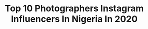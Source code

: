 ---
title: Top 10 Photographers Instagram Influencers In Nigeria In 2020
description: >-
  Find top photographers Instagram influencers in Nigeria in 2020. Most popular hashtags: #style #staysafe #explore #nude.
platform: Instagram
profiles:
  - username: "colormanola"
    fullname: >-
      𝕆𝕝𝕒 𝕊𝕡𝕖𝕔𝕥𝕖𝕣
    location: "Nigeria"
    followers: 6338
    engagement: 1421
    commentsToLikes: 0.094346
    id: ck6u80kxqoqha0j714ny48adf
    verified: false
    hashtags: "#dubai, #deleted, #explore, #roomdecor"
  - username: "emmanuel_king__"
    fullname: >-
      Emmanuel-king Itegboje
    location: "Nigeria"
    followers: 22308
    engagement: 1147
    commentsToLikes: 0.040958
    id: ck15us3pqobfb0i19o05f8v6z
    verified: false
    hashtags: "#filmmakersworld, #slog2, #setlife, #filmmakinglife"
  - username: "khaleegraphy"
    fullname: >-
      DaNLaDi
    location: "Nigeria"
    followers: 7921
    engagement: 777
    commentsToLikes: 0.082998
    id: ck8szwbstpyde0j78f92o27na
    verified: false
    hashtags: "#muslimwedding, #colour, #eidmubarak, #arewailorinpple"
  - username: "stephen.tayo"
    fullname: >-
      Stephen Tayo
    location: "Nigeria"
    followers: 29000
    engagement: 1014
    commentsToLikes: 0.038578
    id: ck55jk2nnx6w40i118clb7kn1
    verified: true
    hashtags: "#withfarfetch, #supportboutiques, #selfportrait, #thriving"
  - username: "yomi.visuals"
    fullname: >-
      FINE BOY PHOTOGRAPHER😎🇳🇬
    location: "Nigeria"
    followers: 10022
    engagement: 925
    commentsToLikes: 0.125689
    id: ck8t6bjezczgq0j78wjy57fs5
    verified: false
    hashtags: "#adire, #hijabmodel, #muslim, #gain"
  - username: "ifedayo.x"
    fullname: >-
      Lagos Photographer 📸
    location: "Nigeria"
    followers: 9061
    engagement: 856
    commentsToLikes: 0.035748
    id: ck13456upurc60i199oezjdbt
    verified: false
    hashtags: "#style, #lagosmua, #mensfashion, #harvardlaw"
  - username: "podimagery"
    fullname: >-
      𝐎𝐍𝐋𝐘 𝐎𝐍𝐄 𝐏𝐎𝐃
    location: "Nigeria"
    followers: 10936
    engagement: 1095
    commentsToLikes: 0.066880
    id: ck5zzjrmmbv120i14121y7czs
    verified: false
    hashtags: "#color, #online, #photo, #skintoner"
  - username: "nnamdiiobi"
    fullname: >-
      Nnamdi Obi 🇳🇬
    location: "Nigeria"
    followers: 16781
    engagement: 340
    commentsToLikes: 0.059663
    id: ck6u5seaobgc50j71svwplrnx
    verified: false
    hashtags: "#explore, #explorepage, #valentine2020, #bts"
  - username: "visualsbyuche"
    fullname: >-
      Uche Odoh
    location: "Nigeria"
    followers: 32364
    engagement: 337
    commentsToLikes: 0.070063
    id: ck5ho9kfxp6gl0i1101dsywc0
    verified: true
    hashtags: "#uchebaby2019, #lagosisland, #enjoylife, #lagos"
  - username: "daviduzochukwu"
    fullname: >-
      David Uzochukwu
    location: "Nigeria"
    followers: 93159
    engagement: 563
    commentsToLikes: 0.011009
    id: ck55k60aoyjth0i11wl2lj9r8
    verified: true
    hashtags: ""
---